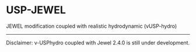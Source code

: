 # USP-JEWEL
JEWEL modification coupled with realistic hydrodynamic (vUSP-hydro)

---

Disclaimer: v-USPhydro coupled with Jewel 2.4.0 is still under development.
